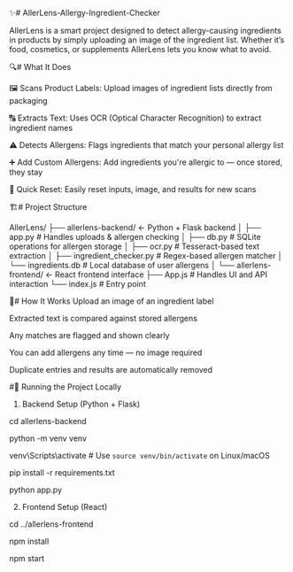 ✨# AllerLens-Allergy-Ingredient-Checker

AllerLens is a smart project designed to detect allergy-causing ingredients in products by simply uploading an image of the ingredient list. Whether it’s food, cosmetics, or supplements  AllerLens lets you know what to avoid.

🔍# What It Does

🖼️ Scans Product Labels: Upload images of ingredient lists directly from packaging

🔠 Extracts Text: Uses OCR (Optical Character Recognition) to extract ingredient names

⚠️ Detects Allergens: Flags ingredients that match your personal allergy list

➕ Add Custom Allergens: Add ingredients you're allergic to — once stored, they stay

🔁 Quick Reset: Easily reset inputs, image, and results for new scans


🏗️# Project Structure

AllerLens/
├── allerlens-backend/             ← Python + Flask backend
│   ├── app.py                     # Handles uploads & allergen checking
│   ├── db.py                      # SQLite operations for allergen storage
│   ├── ocr.py                     # Tesseract-based text extraction
│   ├── ingredient_checker.py      # Regex-based allergen matcher
│   └── ingredients.db             # Local database of user allergens
│
└── allerlens-frontend/            ← React frontend interface
    ├── App.js                     # Handles UI and API interaction
    └── index.js                   # Entry point




🧠# How It Works
Upload an image of an ingredient label

Extracted text is compared against stored allergens

Any matches are flagged and shown clearly

You can add allergens any time — no image required

Duplicate entries and results are automatically removed

#🧾 Running the Project Locally


1. Backend Setup (Python + Flask)
   

cd allerlens-backend

python -m venv venv

venv\Scripts\activate        # Use `source venv/bin/activate` on Linux/macOS

pip install -r requirements.txt

python app.py


2. Frontend Setup (React)


cd ../allerlens-frontend

npm install

npm start
